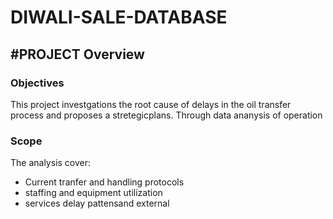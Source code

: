 #  DIWALI-SALE-DATABASE

##  #PROJECT Overview

###  Objectives
This project investgations the root cause of delays in the oil transfer process and proposes a stretegicplans. Through data ananysis of operation

###  Scope
The analysis cover:
- Current tranfer and handling protocols
- staffing and equipment utilization
- services delay pattensand external
